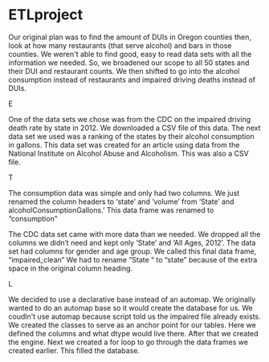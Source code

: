 # ETLproject

Our original plan was to find the amount of DUIs in Oregon counties then, look at how many restaurants (that serve alcohol) and bars in those counties. We weren't able to find good, easy to read data sets with all the information we needed. So, we broadened our scope to all 50 states and their DUI and restaurant counts. We then shifted to go into the alcohol consumption instead of restaurants and impaired driving deaths instead of DUIs.

E

One of the data sets we chose was from the CDC on the impaired driving death rate by state in 2012. We downloaded a CSV file of this data. The next data set we used was a ranking of the states by their alcohol consumption in gallons. This data set was created for an article using data from the National Institute on Alcohol Abuse and Alcoholism. This was also a CSV file.

T

The consumption data was simple and only had two columns. We just renamed the column headers to ‘state’ and ‘volume’ from ‘State’ and alcoholConsumptionGallons.’ This data frame was renamed to “consumption”

The CDC data set came with more data than we needed. We dropped all the columns we didn’t need and kept only ’State’ and ‘All Ages, 2012’. The  data set had columns for gender and age group. We called this final data frame, “impaired_clean” We had to rename “State “ to “state” because of the extra space in the original column heading.

L

We decided to use a declarative base instead of an automap. We originally wanted to do an automap base so it would create the database for us. We coudln't use automap because script told us the impaired file already exists. We created the classes to serve as an anchor point for our tables. Here we defined the columns and what dtype would live there. After that we created the engine. Next we created a for loop to go through the data frames we created earlier. This filled the database.
